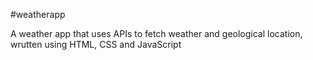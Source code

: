 #weatherapp

A weather app that uses APIs to fetch weather and geological location, wrutten using HTML, CSS and JavaScript